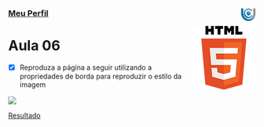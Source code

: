 ### [Meu Perfil](http://phstefen.github.io/) <img align="right" src="../../img/unicesumar.png" width="30"/>

<img align="right" src="../../img/html.png" width="130"/>

# Aula 06

- [X] Reproduza a página a seguir utilizando a propriedades de borda para reproduzir o estilo da imagem

<img align="center" src="https://lh6.googleusercontent.com/F3DyG7bU_bSZIrEudxlvBX4gbPyQsPr7TZ2CZ8yyah3zVUgmqZBByMheIkKfiKNAs3_iKqraNcbZ4FM43-s2QXJgGEYiNQQfeNhYpLsN0k8_dPAf6yxM4falq3Hd=w740">

<br>

[Resultado](https://github.com/phStefen/aulas-html-css/blob/master/unicesumar/aula-06/index.html)

